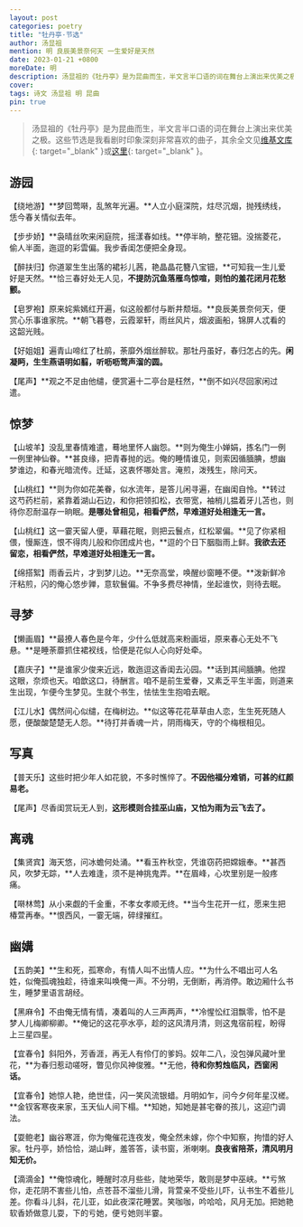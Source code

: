 ```yaml
---
layout: post
categories: poetry
title: "牡丹亭·节选"
author: 汤显祖
mention: 明 良辰美景奈何天 一生爱好是天然
date: 2023-01-21 +0800
moreDate: 明
description: 汤显祖的《牡丹亭》是为昆曲而生，半文言半口语的词在舞台上演出来优美之极，这些节选是我看剧时印象深刻非常喜欢的曲子。
cover: 
tags: 诗文 汤显祖 明 昆曲
pin: true
---
```


> 汤显祖的《牡丹亭》是为昆曲而生，半文言半口语的词在舞台上演出来优美之极。这些节选是我看剧时印象深刻非常喜欢的曲子，其余全文见[维基文库](https://zh.wikisource.org/wiki/牡丹亭){: target="_blank" }或[这里](http://www.taiwan.cn/zt/wj/mdt/qt/200801/t20080102_523770.htm){: target="_blank" }。

## 游园

【绕地游】**梦回莺啭，乱煞年光遍。**人立小庭深院，炷尽沉烟，抛残绣线，恁今春关情似去年。

【步步娇】**袅晴丝吹来闲庭院，摇漾春如线。**停半晌，整花钿。没揣菱花，偷人半面，迤逗的彩雲偏。我步香闺怎便把全身现。

【醉扶归】你道翠生生出落的裙衫儿茜，艳晶晶花簪八宝钿，**可知我一生儿爱好是天然。**恰三春好处无人见，**不提防沉鱼落雁鸟惊喧，则怕的羞花闭月花愁颤。**

【皂罗袍】原来姹紫嫣红开遍，似这般都付与断井颓垣。**良辰美景奈何天，便赏心乐事谁家院。**朝飞暮卷，云霞翠轩，雨丝风片，烟波画船，锦屏人忒看的这韶光贱。

【好姐姐】遍青山啼红了杜鹃，荼靡外烟丝醉软。那牡丹虽好，春归怎占的先。**闲凝眄，生生燕语明如翦，听呖呖莺声溜的圆。**

【尾声】**观之不足由他缱，便赏遍十二亭台是枉然，**倒不如兴尽回家闲过遣。

## 惊梦

【山坡羊】没乱里春情难遣，蓦地里怀人幽怨。**则为俺生小婵娟，拣名门一例一例里神仙眷。**甚良缘，把青春抛的远。俺的睡情谁见，则索因循腼腆，想幽梦谁边，和春光暗流传。迁延，这衷怀哪处言。淹煎，泼残生，除问天。

【山桃红】**则为你如花美眷，似水流年，是答儿闲寻遍，在幽闺自怜。**转过这芍药栏前，紧靠着湖山石边，和你把领扣松，衣带宽，袖梢儿揾着牙儿苫也，则待你忍耐温存一晌眠。**是哪处曾相见，相看俨然，早难道好处相逢无一言。**

【山桃红】这一霎天留人便，草藉花眠，则把云鬟点，红松翠偏。**见了你紧相偎，慢厮连，恨不得肉儿般和你团成片也，**逗的个日下胭脂雨上鲜。**我欲去还留恋，相看俨然，早难道好处相逢无一言。**

【绵搭絮】雨香云片，才到梦儿边。**无奈高堂，唤醒纱窗睡不便。**泼新鲜冷汗粘煎，闪的俺心悠步亸，意软鬟偏。不争多费尽神情，坐起谁忺，则待去眠。

## 寻梦

【懒画眉】**最撩人春色是今年，少什么低就高来粉画垣，原来春心无处不飞悬。**是睡荼蘼抓住裙衩线，恰便是花似人心向好处牵。

【嘉庆子】**是谁家少俊来近远，敢迤逗这香闺去沁园。**话到其间腼腆。他捏这眼，奈烦也天。咱歆这口，待酬言。咱不是前生爱眷，又素乏平生半面，则道来生出现，乍便今生梦见。生就个书生，怯怯生生抱咱去眠。

【江儿水】偶然间心似缱，在梅树边。**似这等花花草草由人恋，生生死死随人愿，便酸酸楚楚无人怨。**待打并香魂一片，阴雨梅天，守的个梅根相见。

## 写真

【普天乐】这些时把少年人如花貌，不多时憔悴了。**不因他福分难销，可甚的红颜易老。**

【尾声】尽香闺赏玩无人到，**这形模则合挂巫山庙，又怕为雨为云飞去了。**

## 离魂

【集贤宾】海天悠，问冰蟾何处涌。**看玉杵秋空，凭谁窃药把嫦娥奉。**甚西风，吹梦无踪，**人去难逢，须不是神挑鬼弄。**在眉峰，心坎里别是一般疼痛。

【啭林莺】从小来觑的千金重，不孝女孝顺无终。**当今生花开一红，愿来生把椿萱再奉。**恨西风，一霎无端，碎绿摧红。

## 幽媾

【五韵美】**生和死，孤寒命，有情人叫不出情人应。**为什么不唱出可人名姓，似俺孤魂独趁，待谁来叫唤俺一声。不分明，无倒断，再消停。敢边厢什么书生，睡梦里语言胡经。

【黑麻令】不由俺无情有情，凑着叫的人三声两声，**冷惺忪红泪飘零，怕不是梦人儿梅卿柳卿。**俺记的这花亭水亭，趁的这风清月清，则这鬼宿前程，盼得上三星四星。

【宜春令】斜阳外，芳香涯，再无人有伶仃的爹妈。奴年二八，没包弹风藏叶里花，**为春归惹动嗟呀，瞥见你风神俊雅。**无他，**待和你剪烛临风，西窗闲话。**

【宜春令】她惊人艳，绝世佳，闪一笑风流银蜡。月明如乍，问今夕何年星汉槎。**金钗客寒夜来家，玉天仙人间下榻。**知她，知她是甚宅眷的孩儿，这迎门调法。

【耍鲍老】幽谷寒涯，你为俺催花连夜发，俺全然未嫁，你个中知察，拘惜的好人家。牡丹亭，娇恰恰，湖山畔，羞答答，读书窗，淅喇喇。**良夜省陪茶，清风明月知无价。**

【滴滴金】**俺惊魂化，睡醒时凉月些些，陡地荣华，敢则是梦中巫峡。**亏煞你，走花阴不害些儿怕，点苍苔不溜些儿滑，背萱亲不受些儿吓，认书生不着些儿差。你看斗儿斜，花儿亚，如此夜深花睡罢。笑咖咖，吟哈哈，风月无加。把她艳软香娇做意儿耍，下的亏她，便亏她则半霎。
